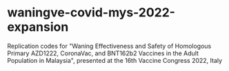 # waningve-covid-mys-2022-expansion
Replication codes for "Waning Effectiveness and Safety of Homologous Primary AZD1222, CoronaVac, and BNT162b2 Vaccines in the Adult Population in Malaysia", presented at the 16th Vaccine Congress 2022, Italy
